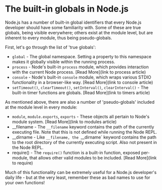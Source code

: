 # The built-in globals in Node.js

Node.js has a number of built-in global identifiers that every Node.js developer should have some familiarity with.  Some of these are true globals, being visible everywhere; others exist at the module level, but are inherent to every module, thus being pseudo-globals.

First, let's go through the list of 'true globals':

- `global` - The global namespace.  Setting a property to this namespace makes it globally visible within the running process.
- `process` - Node's built-in `process` module, which provides interaction with the current Node process.  [Read More](link to process article)
- `console` - Node's built-in `console` module, which wraps various STDIO functionality in a browser-like way.  [Read More](link to console article)
- `setTimeout()`, `clearTimeout()`, `setInterval()`, `clearInterval()` - The built-in timer functions are globals. [Read More](link to timers article)

As mentioned above, there are also a number of 'pseudo-globals' included at the module level in every module:

- `module`, `module.exports`, `exports` - These objects all pertain to Node's module system.  [Read More](link to modules article)
- __filename - The `__filename` keyword contains the path of the currently executing file.  Note that this is not defined while running the Node REPL.
- __dirname - Like `__filename, the `__dirname` keyword contains the path to the root directory of the currently executing script.  Also not present in the Node REPL.
- require() - The `require()` function is a built-in function, exposed per-module, that allows other valid modules to be included.  [Read More](link to require)

Much of this functionality can be extremely useful for a Node.js developer's daily life - but at the very least, remember these as bad names to use for your own functions! 

